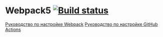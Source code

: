 # Webpack5 [![Build status](https://ci.appveyor.com/api/projects/status/f4tboc9mmidw3kvv?svg=true)](https://ci.appveyor.com/project/kos4/ahj-homeworks-env)


[Руководство по настройке Webpack](https://webpack.js.org/guides/)
[Руководство по настройке GitHub Actions](https://docs.github.com/en/actions/quickstart)
